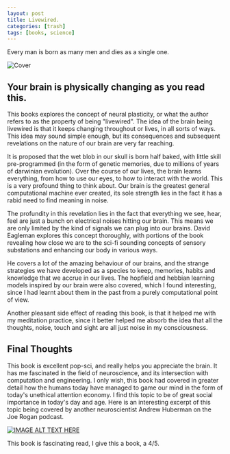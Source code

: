 ```yaml
---
layout: post
title: Livewired.
categories: [trash]
tags: [books, science]
---
```



Every man is born as many men and dies as a single one.

![Cover](https://i.gr-assets.com/images/S/compressed.photo.goodreads.com/books/1580794624l/51778153._SX318_SY475_.jpg)
## Your brain is physically changing as you read this.

This books explores the concept of neural plasticity, or what the author refers to as the property of being "livewired". The idea of the brain being livewired is that it keeps changing throughout or lives, in all sorts of ways. This idea may sound simple enough, but its consequences and subsequent revelations on the nature of our brain are very far reaching.

It is proposed that the wet blob in our skull is born half baked, with little skill pre-programmed (in the form of genetic memories, due to millions of years of darwinian evolution). Over the course of our lives, the brain learns everything, from how to use our eyes, to how to interact with the world. This is a very profound thing to think about. Our brain is the greatest general computational machine ever created, its sole strength lies in the fact it has a rabid need to find meaning in noise.

The profundity in this revelation lies in the fact that everything we see, hear, feel are just a bunch on electrical noises hitting our brain. This means we are only limited by the kind of signals we can plug into our brains. David Eagleman explores this concept thoroughly, with portions of the book revealing how close we are to the sci-fi sounding concepts of sensory substations and enhancing our body in various ways.

He covers a lot of the amazing behaviour of our brains, and the strange strategies we have developed as a species to keep, memories, habits and knowledge that we accrue in our lives. The hopfield and hebbian learning models inspired by our brain were also covered, which I found interesting, since I had learnt about them in the past from a purely computational point of view.

Another pleasant side effect of reading this book, is that it helped me with my meditation practice, since it better helped me absorb the idea that all the thoughts, noise, touch and sight are all just noise in my consciousness.

## Final Thoughts
This book is excellent pop-sci, and really helps you appreciate the brain. It has me fascinated in the field of neuroscience, and its intersection with computation and engineering. 
I only wish, this book had covered in greater detail how the humans today have managed to game our mind in the form of today's unethical attention economy. I find this topic to be of great social importance in today's day and age. Here is an interesting excerpt of this topic being covered by another neuroscientist Andrew Huberman on the Joe Rogan podcast.

 [![IMAGE ALT TEXT HERE](https://img.youtube.com/vi/mp5q9yfceY0/0.jpg)](https://www.youtube.com/watch?v=mp5q9yfceY0)

This book is fascinating read, I give this a book, a 4/5.
